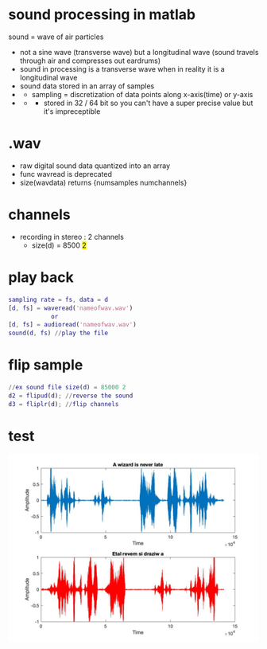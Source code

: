 # sound processing in matlab
sound = wave of air particles
- not a sine wave (transverse wave) but a longitudinal wave (sound travels through air and compresses out eardrums)
- sound in processing is a transverse wave when in reality it is a longitudinal wave
- sound data stored in an array of samples
- - sampling = discretization of data points along x-axis(time) or y-axis
- - - stored in 32 / 64 bit so you can't have a super precise value but it's impreceptible

# .wav
- raw digital sound data quantized into an array
- func wavread is  deprecated
- size(wavdata) returns {numsamples     numchannels}

# channels
- recording in stereo : 2 channels
    - size(d) =  8500 <span style="background-color: #FFFF00">2</span>

# play back
```matlab
sampling rate = fs, data = d
[d, fs] = waveread('nameofwav.wav')
            or
[d, fs] = audioread('nameofwav.wav')
sound(d, fs) //play the file
```

# flip sample
```matlab
//ex sound file size(d) = 85000 2
d2 = flipud(d); //reverse the sound
d3 = fliplr(d); //flip channels
```

# test
![ ](reverse.jpg)
